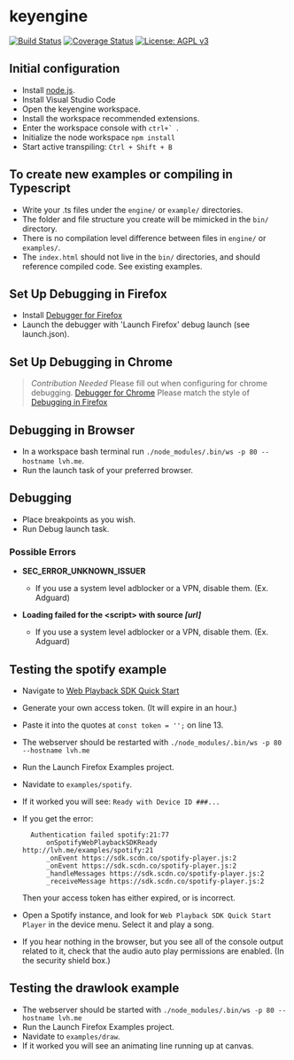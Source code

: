 # keyengine

[![Build Status](https://travis-ci.org/rhythm-collective/keyengine.svg?branch=master)](https://travis-ci.org/rhythm-collective/keyengine) [![Coverage Status](https://coveralls.io/repos/github/rhythm-collective/keyengine/badge.svg?branch=master)](https://coveralls.io/github/rhythm-collective/keyengine?branch=master) [![License: AGPL v3](https://img.shields.io/badge/License-AGPL%20v3-blue.svg)](https://www.gnu.org/licenses/agpl-3.0)

## Initial configuration

- Install [node.js](https://nodejs.org/en/download/).
- Install Visual Studio Code
- Open the keyengine workspace.
- Install the workspace recommended extensions.
- Enter the workspace console with ```ctrl+` ```.
- Initialize the node workspace `npm install`
- Start active transpiling: `Ctrl + Shift + B`

## To create new examples or compiling in Typescript

- Write your .ts files under the `engine/` or `example/` directories.
- The folder and file structure you create will be mimicked in the `bin/` directory.
- There is no compilation level difference between files in `engine/` or `examples/`.
- The `index.html` should not live in the `bin/` directories, and should reference compiled code. See existing examples.

## Set Up Debugging in Firefox

- Install [Debugger for Firefox](https://marketplace.visualstudio.com/items?itemName=hbenl.vscode-firefox-debug)
- Launch the debugger with 'Launch Firefox' debug launch (see launch.json).

## Set Up Debugging in Chrome

> *Contribution Needed* Please fill out when configuring for chrome debugging.
> [Debugger for Chrome](https://marketplace.visualstudio.com/items?itemName=msjsdiag.debugger-for-chrome)
> Please match the style of [Debugging in Firefox](#Debugging-in-Firefox)

## Debugging in Browser

- In a workspace bash terminal run `./node_modules/.bin/ws -p 80 --hostname lvh.me`.
- Run the launch task of your preferred browser.

## Debugging

- Place breakpoints as you wish.
- Run Debug launch task.

### Possible Errors

- **SEC_ERROR_UNKNOWN_ISSUER**
  - If you use a system level adblocker or a VPN, disable them. (Ex. Adguard)

- **Loading failed for the \<script> with source *[url]***
  - If you use a system level adblocker or a VPN, disable them. (Ex. Adguard)

## Testing the spotify example

- Navigate to [Web Playback SDK Quick Start](https://developer.spotify.com/documentation/web-playback-sdk/quick-start/#)
- Generate your own access token. (It will expire in an hour.)
- Paste it into the quotes at `const token = '';` on line 13.
- The webserver should be restarted with `./node_modules/.bin/ws -p 80 --hostname lvh.me`
- Run the Launch Firefox Examples project.
- Navidate to `examples/spotify`.
- If it worked you will see: `Ready with Device ID ###...`
- If you get the error:

        Authentication failed spotify:21:77
            onSpotifyWebPlaybackSDKReady http://lvh.me/examples/spotify:21
            _onEvent https://sdk.scdn.co/spotify-player.js:2
            _onEvent https://sdk.scdn.co/spotify-player.js:2
            _handleMessages https://sdk.scdn.co/spotify-player.js:2
            _receiveMessage https://sdk.scdn.co/spotify-player.js:2

  Then your access token has either expired, or is incorrect.

- Open a Spotify instance, and look for `Web Playback SDK Quick Start Player` in the device menu. Select it and play a song.
- If you hear nothing in the browser, but you see all of the console output related to it, check that the audio auto play permissions are enabled. (In the security shield box.)

## Testing the drawlook example

- The webserver should be started with `./node_modules/.bin/ws -p 80 --hostname lvh.me`
- Run the Launch Firefox Examples project.
- Navidate to `examples/draw`.
- If it worked you will see an animating line running up at canvas.
